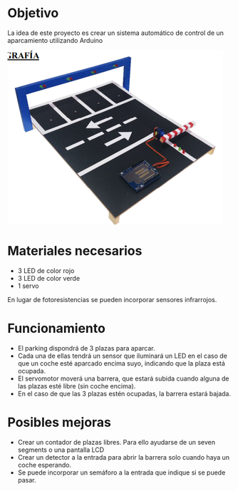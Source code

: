 # Objetivo

La idea de este proyecto es crear un sistema automático de control de un aparcamiento utilizando Arduino

![](img/2022-11-13-11-36-13.png)

# Materiales necesarios 

- 3 LED de color rojo
- 3 LED de color verde
- 1 servo

En lugar de fotoresistencias se pueden incorporar sensores infrarrojos.

# Funcionamiento

- El parking dispondrá de 3 plazas para aparcar. 
- Cada una de ellas tendrá un sensor que iluminará un LED en el caso de que un coche esté aparcado encima suyo, indicando que la plaza 
está ocupada.
- El servomotor moverá una barrera, que estará subida cuando alguna de las plazas esté libre (sin coche encima).
- En el caso de que las 3 plazas estén ocupadas, la barrera estará bajada.

# Posibles mejoras

- Crear un contador de plazas libres. Para ello ayudarse de un seven segments o una pantalla LCD
- Crear un detector a la entrada para abrir la barrera solo cuando haya un coche esperando.
- Se puede incorporar un semáforo a la entrada que indique si se puede pasar.
